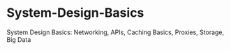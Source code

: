 # System-Design-Basics
System Design Basics: Networking, APIs, Caching Basics, Proxies, Storage, Big Data
